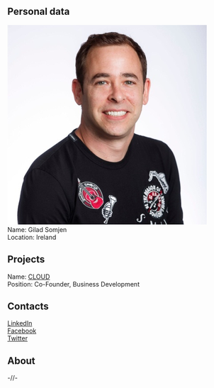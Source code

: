 ## Personal data
![photo](photo/gilad_somjen.jpg)  
Name: Gilad Somjen  
Location: Ireland  
## Projects 
Name: [CLOUD](../projects/cloud.md)  
Position: Co-Founder, Business Development  
## Contacts
[LinkedIn](https://www.linkedin.com/in/giladsomjen/)  
[Facebook](https://www.facebook.com/gilad.somjen)  
[Twitter](https://twitter.com/GiladS)  
## About
-//-

